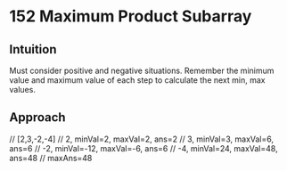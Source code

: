 # 152 Maximum Product Subarray

## Intuition
Must consider positive and negative situations.
Remember the minimum value and maximum value of each step to calculate the next min, max values.

## Approach
// [2,3,-2,-4]
// 2, minVal=2, maxVal=2, ans=2
// 3, minVal=3, maxVal=6, ans=6
// -2, minVal=-12, maxVal=-6, ans=6
// -4, minVal=24, maxVal=48, ans=48
// maxAns=48